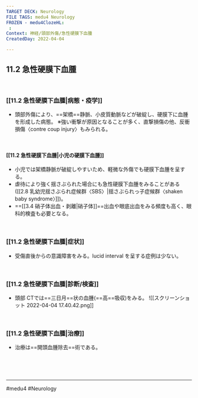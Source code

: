 ```yaml
---
TARGET DECK: Neurology
FILE TAGS: medu4 Neurology
FROZEN - medu4ClozeHL:
 : 
Context: 神経/頭部外傷/急性硬膜下血腫
CreatedDay: 2022-04-04

---
```


## 11.2 急性硬膜下血腫

<br>

### [[11.2 急性硬膜下血腫|病態・疫学]]
* 頭部外傷により、==架橋==静脈、小皮質動脈などが破綻し、硬膜下に血腫を形成した病態。 
※強い衝撃が原因となることが多く、直撃損傷の他、反衝損傷〈contre coup injury〉もみられる。
<!--ID: 1649070300025-->



<br>

#### [[11.2 急性硬膜下血腫|小児の硬膜下血腫]]
* 小児では架橋静脈が破綻しやすいため、軽微な外傷でも硬膜下血腫を呈する。 
* 虐待により強く揺さぶられた場合にも急性硬膜下血腫をみることがある([[2.8 乳幼児揺さぶられ症候群〈SBS〉|揺さぶられっ子症候群〈shaken baby syndrome〉]])。
* ==[[3.4 硝子体出血・剥離|硝子体]]==出血や眼底出血をみる頻度も高く、眼科的検査も必要となる。
 
<!--ID: 1649070300032-->


<br>

### [[11.2 急性硬膜下血腫|症状]]
* 受傷直後からの意識障害をみる。lucid interval を呈する症例は少ない。

<br>

### [[11.2 急性硬膜下血腫|診断/検査]]
* 頭部 CTでは==三日月==状の血腫(==高==吸収)をみる。
![[スクリーンショット 2022-04-04 17.40.42.png]]
<!--ID: 1649070300039-->



<br>

### [[11.2 急性硬膜下血腫|治療]]
* 治療は==開頭血腫除去==術である。
<!--ID: 1649070300046-->


<br><br><br>

---
#medu4 #Neurology 